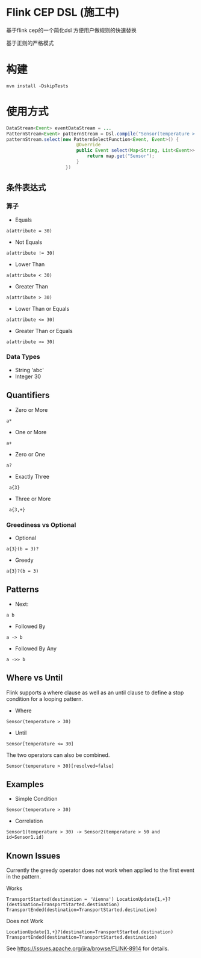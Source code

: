 # Flink CEP DSL (施工中)

基于flink cep的一个简化dsl
方便用户做规则的快速替换

基于正则的严格模式
# 构建


```
mvn install -DskipTests
```

# 使用方式

```java
DataStream<Event> eventDataStream = ...
PatternStream<Event> patternStream = Dsl.compile("Sensor(temperature > 30)", eventDataStream);
patternStream.select(new PatternSelectFunction<Event, Event>() {
                          @Override
                          public Event select(Map<String, List<Event>> map) throws Exception {
                              return map.get("Sensor");
                          }
                      })

```



## 条件表达式

### 算子

* Equals
```
a(attribute = 30)
```
* Not Equals
```
a(attribute != 30)
```
* Lower Than
```
a(attribute < 30)
```
* Greater Than
```
a(attribute > 30)
```
* Lower Than or Equals
```
a(attribute <= 30)
```
* Greater Than or Equals
```
a(attribute >= 30)
```

### Data Types

* String 'abc'
* Integer 30

## Quantifiers

* Zero or More
 ```
 a*
 ```
* One or More
```
a+
```
* Zero or One
```
a?
```
* Exactly Three
```
 a{3}
```
* Three or More
```
 a{3,+}
```

### Greediness vs Optional

* Optional
```
a{3}(b = 3)?
 ```
* Greedy
```
a{3}?(b = 3)
```
 


## Patterns

* Next:

```
a b
```

* Followed By 

```
a -> b
```

* Followed By Any

```
a ->> b
```

## Where vs Until

Flink supports a where clause as well as an until clause to define 
a stop condition for a looping pattern.

* Where
```
Sensor(temperature > 30)
```

* Until
```
Sensor[temperature <= 30]
```

The two operators can also be combined.

```
Sensor(temperature > 30)[resolved=false]
```

## Examples

* Simple Condition

```
Sensor(temperature > 30)
```

* Correlation

```
Sensor1(temperature > 30) -> Sensor2(temperature > 50 and id=Sensor1.id)
 ```
 
## Known Issues
 
Currently the greedy operator does not work when applied to the first event
in the pattern. 

Works
```
TransportStarted(destination = 'Vienna') LocationUpdate{1,+}?(destination=TransportStarted.destination) TransportEnded(destination=TransportStarted.destination)
```

Does not Work
```
LocationUpdate{1,+}?(destination=TransportStarted.destination) TransportEnded(destination=TransportStarted.destination)
```

See https://issues.apache.org/jira/browse/FLINK-8914 for details.